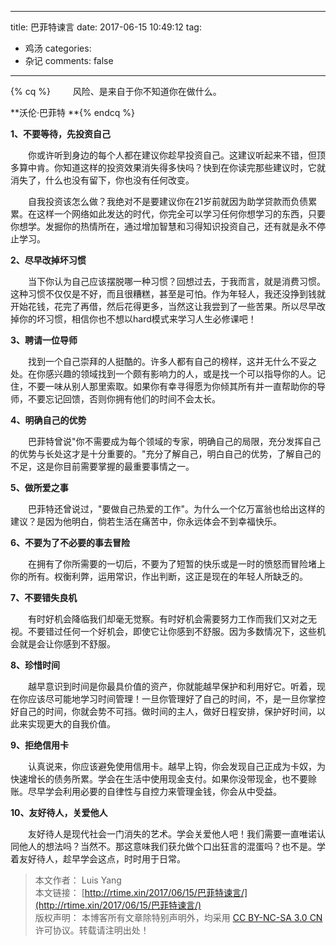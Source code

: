 
---
title: 巴菲特谏言
date: 2017-06-15 10:49:12
tag:
   - 鸡汤
categories:
   - 杂记
comments: false
---


{% cq %} 　　      风险、是来自于你不知道你在做什么。 

 **沃伦·巴菲特 **{% endcq %}



**1、不要等待，先投资自己**

　　你或许听到身边的每个人都在建议你趁早投资自己。这建议听起来不错，但顶多算中肯。你知道这样的投资效果消失得多快吗？快到在你读完那些建议时，它就消失了，什么也没有留下，你也没有任何改变。

　　自我投资该怎么做？我绝对不是要建议你在21岁前就因为助学贷款而负债累累。在这样一个网络如此发达的时代，你完全可以学习任何你想学习的东西，只要你想学。发掘你的热情所在，通过增加智慧和习得知识投资自己，还有就是永不停止学习。

**2、尽早改掉坏习惯**

　　当下你认为自己应该摆脱哪一种习惯？回想过去，于我而言，就是消费习惯。这种习惯不仅仅是不好，而且很糟糕，甚至是可怕。作为年轻人，我还没挣到钱就开始花钱，花完了再借，然后花得更多，当然这让我尝到了一些苦果。所以尽早改掉你的坏习惯，相信你也不想以hard模式来学习人生必修课吧！

**3、聘请一位导师**

　　找到一个自己崇拜的人挺酷的。许多人都有自己的榜样，这并无什么不妥之处。在你感兴趣的领域找到一个颇有影响力的人，或是找一个可以指导你的人。记住，不要一味从别人那里索取。如果你有幸寻得愿为你倾其所有并一直帮助你的导师，不要忘记回馈，否则你拥有他们的时间不会太长。

**4、明确自己的优势**

　　巴菲特曾说"你不需要成为每个领域的专家，明确自己的局限，充分发挥自己的优势与长处这才是十分重要的。"充分了解自己，明白自己的优势，了解自己的不足，这是你目前需要掌握的最重要事情之一。

**5、做所爱之事**

　　巴菲特还曾说过，"要做自己热爱的工作"。为什么一个亿万富翁也给出这样的建议？是因为他明白，倘若生活在痛苦中，你永远体会不到幸福快乐。

**6、不要为了不必要的事去冒险**

　　在拥有了你所需要的一切后，不要为了短暂的快乐或是一时的愤怒而冒险堵上你的所有。权衡利弊，运用常识，作出判断，这正是现在的年轻人所缺乏的。

**7、不要错失良机**

　　有时好机会降临我们却毫无觉察。有时好机会需要努力工作而我们又对之无视。不要错过任何一个好机会，即使它让你感到不舒服。因为多数情况下，这些机会就是会让你感到不舒服。

**8、珍惜时间**

　　越早意识到时间是你最具价值的资产，你就能越早保护和利用好它。听着，现在你应该尽可能地学习时间管理！一旦你管理好了自己的时间，不，是一旦你掌控好自己的时间，你就会势不可挡。做时间的主人，做好日程安排，保护好时间，以此来实现更大的自我价值。

**9、拒绝信用卡**

　　认真说来，你应该避免使用信用卡。越早上钩，你会发现自己正成为卡奴，为快速增长的债务所累。学会在生活中使用现金支付。如果你没带现金，也不要赊账。尽早学会利用必要的自律性与自控力来管理金钱，你会从中受益。

**10、友好待人，关爱他人**

　　友好待人是现代社会一门消失的艺术。学会关爱他人吧！我们需要一直唯诺认同他人的想法吗？当然不。那这意味我们获允做个口出狂言的混蛋吗？也不是。学着友好待人，趁早学会这点，时时用于日常。

> 本文作者： Luis Yang    
>本文链接： [http://rtime.xin/2017/06/15/巴菲特谏言/](http://rtime.xin/2017/06/15/巴菲特谏言/)    
>版权声明： 本博客所有文章除特别声明外，均采用 [CC BY-NC-SA 3.0 CN](http://creativecommons.org/licenses/by-nc-sa/3.0/cn/) 许可协议。转载请注明出处！ 
